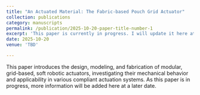 ```yaml
---
title: "An Actuated Material: The Fabric-based Pouch Grid Actuator"
collection: publications
category: manuscripts
permalink: /publication/2025-10-20-paper-title-number-1
excerpt: 'This paper is currently in progress. I will update it here at a later date.'
date: 2025-10-20
venue: 'TBD'

---
```

 This paper introduces the design, modeling, and fabrication of modular, grid-based, soft robotic actuators, investigating their
 mechanical behavior and applicability in various compliant actuation systems. As this paper is in progress, more information will be added here at a later date.
